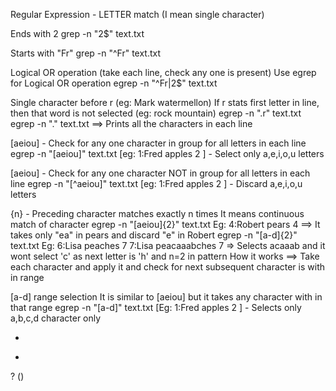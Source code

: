 Regular Expression  - LETTER match (I mean single character)

Ends with 2
grep -n "2$" text.txt

Starts with "Fr"
grep -n "^Fr" text.txt


Logical OR operation (take each line, check any one is present)
Use egrep for  Logical OR operation
egrep -n "^Fr|2$" text.txt


Single character before r (eg: Mark watermellon)
If r stats first letter in line, then that word is not selected (eg: rock mountain)
egrep -n ".r" text.txt
egrep -n "." text.txt ==> Prints all the characters in each line

[aeiou] - Check for any one character in group for all letters in each line
egrep -n "[aeiou]" text.txt
[eg: 1:Fred apples 2 ] - Select only a,e,i,o,u letters
  

[aeiou] - Check for any one character NOT in group for all letters in each line
egrep -n "[^aeiou]" text.txt
[eg: 1:Fred apples 2 ] - Discard a,e,i,o,u letters
          
  
 {n} - Preceding character matches exactly n times
 It means continuous match of character
 egrep -n "[aeiou]{2}" text.txt
 Eg: 4:Robert pears 4 ==> It takes only "ea" in pears and discard "e" in Robert
 egrep -n "[a-d]{2}" text.txt
 Eg: 6:Lisa peaches 7
     7:Lisa peacaaabches 7  => Selects acaaab and it wont select 'c' as next letter is 'h' and n=2 in pattern
How it works ==> Take each character and apply it and check for next subsequent character is with in range 

 
 
 [a-d] range selection
 It is similar to [aeiou] but it takes any character with in that range
 egrep -n "[a-d]" text.txt
 [Eg: 1:Fred apples 2 ] - Selects only a,b,c,d character only
 
 
 
 *
 +
 ?
 ()




